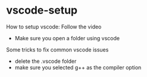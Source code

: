 # vscode-setup
How to setup vscode: Follow the video
- Make sure you open a folder using vscode

Some tricks to fix common vscode issues
- delete the .vscode folder
- make sure you selected g++ as the compiler option